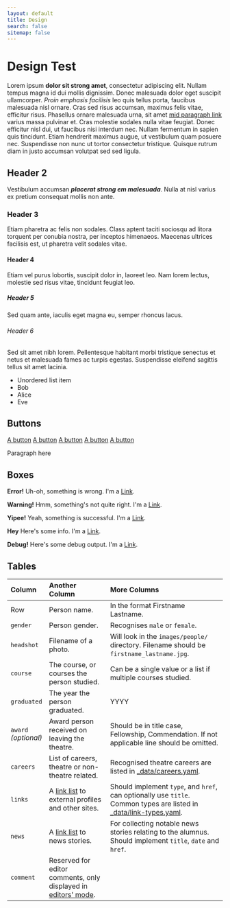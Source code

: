 ```yaml
---
layout: default
title: Design
search: false
sitemap: false
---
```


<div class="wrapper" markdown="1">

# Design Test

Lorem ipsum **dolor sit strong amet**, consectetur adipiscing elit. Nullam tempus magna id dui mollis dignissim. Donec malesuada dolor eget suscipit ullamcorper. *Proin emphasis facilisis* leo quis tellus porta, faucibus malesuada nisl ornare. Cras sed risus accumsan, maximus felis vitae, efficitur risus. Phasellus ornare malesuada urna, sit amet <a data-proofer-ignore href="">mid paragraph link</a> varius massa pulvinar et. Cras molestie sodales nulla vitae feugiat. Donec efficitur nisl dui, ut faucibus nisi interdum nec. Nullam fermentum in sapien quis tincidunt. Etiam hendrerit maximus augue, ut vestibulum quam posuere nec. Suspendisse non nunc ut tortor consectetur tristique. Quisque rutrum diam in justo accumsan volutpat sed sed ligula.

## Header 2

Vestibulum accumsan <strong><em>placerat strong em malesuada</em></strong>. Nulla at nisl varius ex pretium consequat mollis non ante.

### Header 3

Etiam pharetra ac felis non sodales. Class aptent taciti sociosqu ad litora torquent per conubia nostra, per inceptos himenaeos. Maecenas ultrices facilisis est, ut pharetra velit sodales vitae.

#### Header 4

Etiam vel purus lobortis, suscipit dolor in, laoreet leo. Nam lorem lectus, molestie sed risus vitae, tincidunt feugiat leo.

##### Header 5

Sed quam ante, iaculis eget magna eu, semper rhoncus lacus.

###### Header 6

Sed sit amet nibh lorem. Pellentesque habitant morbi tristique senectus et netus et malesuada fames ac turpis egestas. Suspendisse eleifend sagittis tellus sit amet lacinia.

  - Unordered list item
  - Bob
  - Alice
  - Eve

</div>

<div class="wrapper" markdown="1">

## Buttons

<a href="#0" data-proofer-ignore class="button">A button</a>
<a href="#0" data-proofer-ignore class="button button-search">A button</a>
<a href="#0" data-proofer-ignore class="button button-improve">A button</a>
<a href="#0" data-proofer-ignore class="button button-delete">A button</a>
<a href="#0" data-proofer-ignore class="button button-complete">A button</a>

<p>Paragraph here</p>

</div>

<div class="wrapper" markdown="1">

## Boxes

  <div class="box-error">
    <i class="fa fa-ban"></i>
    <p><strong>Error!</strong> Uh-oh, something is wrong. I'm a <a data-proofer-ignore href="">Link</a>.</p>
  </div>
  <div class="box-warning">
    <i class="fa fa-exclamation-triangle"></i>
    <p><strong>Warning!</strong> Hmm, something's not quite right. I'm a <a data-proofer-ignore href="">Link</a>.</p>
  </div>
  <div class="box-success">
    <i class="ion-checkmark"></i>
    <p><strong>Yipee!</strong> Yeah, something is successful. I'm a <a data-proofer-ignore href="">Link</a>.</p>
  </div>
  <div class="box-info">
    <i class="fa fa-info-circle"></i>
    <p><strong>Hey</strong> Here's some info. I'm a <a data-proofer-ignore href="">Link</a>.</p>
  </div>
  <div class="box-debug">
    <i class="ion-bug"></i>
    <p><strong>Debug!</strong> Here's some debug output. I'm a <a data-proofer-ignore href="">Link</a>.</p>
  </div>


</div>

<div class="wrapper" markdown="1">

## Tables

| Column | Another Column | More Columns |
|:-|:-|:-|
| Row | Person name. | In the format Firstname Lastname. |
| `gender` | Person gender. | Recognises `male` or `female`. |
| `headshot` | Filename of a photo. | Will look in the `images/people/` directory. Filename should be `firstname_lastname.jpg`. |
| `course` | The course, or courses the person studied. | Can be a single value or a list if multiple courses studied. |
| `graduated` | The year the person graduated. | YYYY |
| `award`<br />*(optional)* | Award person received on leaving the theatre. | Should be in title case, Fellowship, Commendation. If not applicable line should be omitted. |
| `careers` | List of careers, theatre or non-theatre related. | Recognised theatre careers are listed in [_data/careers.yaml](https://github.com/newtheatre/history-project/blob/master/_data/careers.yaml). |
| `links` | A [link list](/docs/link-list/) to external profiles and other sites. | Should implement `type`, and `href`, can optionally use `title`. Common types are listed in [_data/link-types.yaml](https://github.com/newtheatre/history-project/blob/master/_data/link-types.yaml). |
| `news` | A [link list](/docs/link-list/) to news stories. | For collecting notable news stories relating to the alumnus. Should implement `title`, `date` and `href`. |
| `comment` | Reserved for editor comments, only displayed in [editors' mode](/docs/#super-secret-editors-mode). |

</div>
